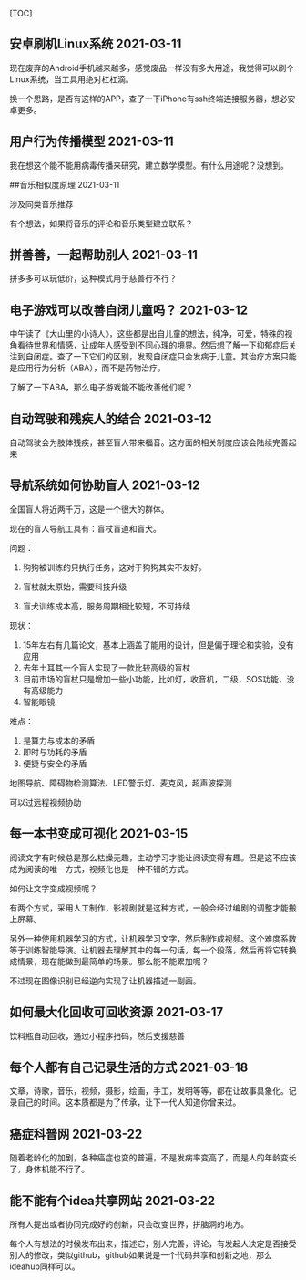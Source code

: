 [TOC]

## 安卓刷机Linux系统 2021-03-11

现在废弃的Android手机越来越多，感觉废品一样没有多大用途，我觉得可以刷个Linux系统，当工具用绝对杠杠滴。

换一个思路，是否有这样的APP，查了一下iPhone有ssh终端连接服务器，想必安卓更多。



## 用户行为传播模型 2021-03-11

我在想这个能不能用病毒传播来研究，建立数学模型。有什么用途呢？没想到。



##音乐相似度原理 2021-03-11

涉及同类音乐推荐

有个想法，如果将音乐的评论和音乐类型建立联系？



## 拼善善，一起帮助别人 2021-03-11

拼多多可以玩低价，这种模式用于慈善行不行？



## 电子游戏可以改善自闭儿童吗？ 2021-03-12

中午读了《大山里的小诗人》，这些都是出自儿童的想法，纯净，可爱，特殊的视角看待世界和情感，让成年人感受到不同心理的境界。然后想了解一下抑郁症后关注到自闭症。查了一下它们的区别，发现自闭症只会发病于儿童。其治疗方案只能是应用行为分析（ABA），而不是药物治疗。

了解了一下ABA，那么电子游戏能不能改善他们呢？



## 自动驾驶和残疾人的结合 2021-03-12

自动驾驶会为肢体残疾，甚至盲人带来福音。这方面的相关制度应该会陆续完善起来



## 导航系统如何协助盲人 2021-03-12

全国盲人将近两千万，这是一个很大的群体。

现在的盲人导航工具有：盲杖盲道和盲犬。

问题：

1. 狗狗被训练的只执行任务，这对于狗狗其实不友好。

2. 盲杖就太原始，需要科技升级

3. 盲犬训练成本高，服务周期相比较短，不可持续

   

现状：

1. 15年左右有几篇论文，基本上涵盖了能用的设计，但是偏于理论和实验，没有应用
2. 去年土耳其一个盲人实现了一款比较高级的盲杖
3. 目前市场的盲杖只是增加一些小功能，比如灯，收音机，二级，SOS功能，没有高级能力
4. 智能眼镜



难点：

1. 是算力与成本的矛盾
2. 即时与功耗的矛盾
3. 便捷与安全的矛盾



地图导航、障碍物检测算法、LED警示灯、麦克风，超声波探测



可以过远程视频协助



## 每一本书变成可视化 2021-03-15

阅读文字有时候总是那么枯燥无趣，主动学习才能让阅读变得有趣。但是这不应该成为阅读的唯一方式，视频化也是一种不错的方式。

如何让文字变成视频呢？

有两个方式，采用人工制作，影视剧就是这种方式，一般会经过编剧的调整才能搬上屏幕。

另外一种使用机器学习的方式，让机器学习文字，然后制作成视频。这个难度系数等于训练智能导演。让机器去理解其中的每一句话，每一个段落，然后再将它转换成情景，现在能做到最简单的场景。那么能不能累加呢？

不过现在图像识别已经逆向实现了让机器描述一副画。



## 如何最大化回收可回收资源 2021-03-17

饮料瓶自动回收，通过小程序扫码，然后支援慈善



## 每个人都有自己记录生活的方式 2021-03-18

文章，诗歌，音乐，视频，摄影，绘画，手工，发明等等，都在让故事具象化。记录自己的时间。这本质都是为了传承，让下一代人知道你曾来过。



## 癌症科普网 2021-03-22

随着老龄化的加剧，各种癌症也变的普遍，不是发病率变高了，而是人的年龄变长了，身体机能不行了。



## 能不能有个idea共享网站 2021-03-22

所有人提出或者协同完成好的创新，只会改变世界，拼脑洞的地方。

每个人有想法的时候发布出来，描述它，别人完善，评论，有发起人决定是否接受别人的修改，类似github，github如果说是一个代码共享和创新之地，那么ideahub同样可以。







## 

